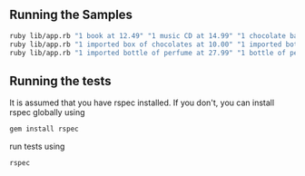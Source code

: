 ## Running the Samples
```sh
ruby lib/app.rb "1 book at 12.49" "1 music CD at 14.99" "1 chocolate bar at 0.85"
ruby lib/app.rb "1 imported box of chocolates at 10.00" "1 imported bottle of perfume at 47.50"
ruby lib/app.rb "1 imported bottle of perfume at 27.99" "1 bottle of perfume at 18.99" "1 packet of headache pills at 9.75" "1 box of imported chocolates at 11.25"
``` 


## Running the tests
It is assumed that you have rspec installed. If you don't, you can install rspec globally using
```sh
gem install rspec
```

run tests using 
```sh 
rspec 
```
